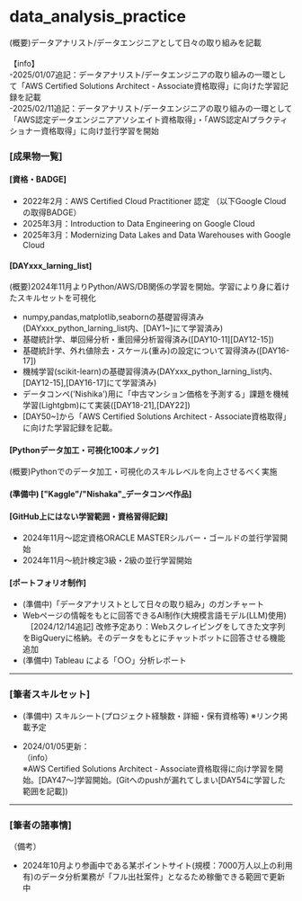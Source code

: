 # data_analysis_practice
(概要)データアナリスト/データエンジニアとして日々の取り組みを記載<br>
<br>
【info】<br>
 -2025/01/07追記：データアナリスト/データエンジニアの取り組みの一環として「AWS Certified Solutions Architect - Associate資格取得」に向けた学習記録を記載<br>
 -2025/02/11追記：データアナリスト/データエンジニアの取り組みの一環として「AWS認定データエンジニアアソシエイト資格取得」・「AWS認定AIプラクティショナー資格取得」に向け並行学習を開始
  
  
### [成果物一覧] <br>

#### [資格・BADGE]
- 2022年2月：AWS Certified Cloud Practitioner 認定
  （以下Google Cloudの取得BADGE）
- 2025年3月：Introduction to Data Engineering on Google Cloud
- 2025年3月：Modernizing Data Lakes and Data Warehouses with Google Cloud

#### [DAYxxx_larning_list]
(概要)2024年11月よりPython/AWS/DB関係の学習を開始。学習により身に着けたスキルセットを可視化
- numpy,pandas,matplotlib,seabornの基礎習得済み(DAYxxx_python_larning_list内、[DAY1~]にて学習済み)
- 基礎統計学、単回帰分析・重回帰分析習得済み([DAY10-11][DAY12-15])
- 基礎統計学、外れ値除去・スケール(重み)の設定について習得済み([DAY16-17])
- 機械学習(scikit-learn)の基礎習得済み(DAYxxx_python_larning_list内、[DAY12-15],[DAY16-17]にて学習済み)
- データコンペ('Nishika')用に「中古マンション価格を予測する」課題を機械学習(Lightgbm)にて実装([DAY18-21],[DAY22])<br>
- [DAY50~]から「AWS Certified Solutions Architect - Associate資格取得」に向けた学習記録を記載。
  
#### [Pythonデータ加工・可視化100本ノック]
(概要)Pythonでのデータ加工・可視化のスキルレベルを向上させるべく実施<br>

#### (準備中) ["Kaggle"/"Nishaka"_データコンペ作品] <br>
#### [GitHub上にはない学習範囲・資格習得記録]
- 2024年11月～認定資格ORACLE MASTERシルバー・ゴールドの並行学習開始
- 2024年11月～統計検定3級・2級の並行学習開始 <br>
#### [ポートフォリオ制作]
- (準備中)「データアナリストとして日々の取り組み」のガンチャート
- Webページの情報をもとに回答できるAI制作(大規模言語モデル(LLM)使用)<br>
  　[2024/12/14追記] 改修予定あり：Webスクレイピングをしてきた文字列をBigQueryに格納。そのデータをもとにチャットボットに回答させる機能追加
- (準備中) Tableau による「○○」分析レポート
---
### [筆者スキルセット] <br>
- (準備中) スキルシート(プロジェクト経験数・詳細・保有資格等) ※リンク掲載予定 <br>

- 2024/01/05更新：<br>
（info）<br>
※AWS Certified Solutions Architect - Associate資格取得に向け学習を開始。[DAY47～]学習開始。(Gitへのpushが漏れてしまい[DAY54に学習した範囲を記載])


---
### [筆者の諸事情] <br>
（備考）<br>
- 2024年10月より参画中である某ポイントサイト(規模：7000万人以上の利用有)のデータ分析業務が「フル出社案件」となるため稼働できる範囲で更新中
